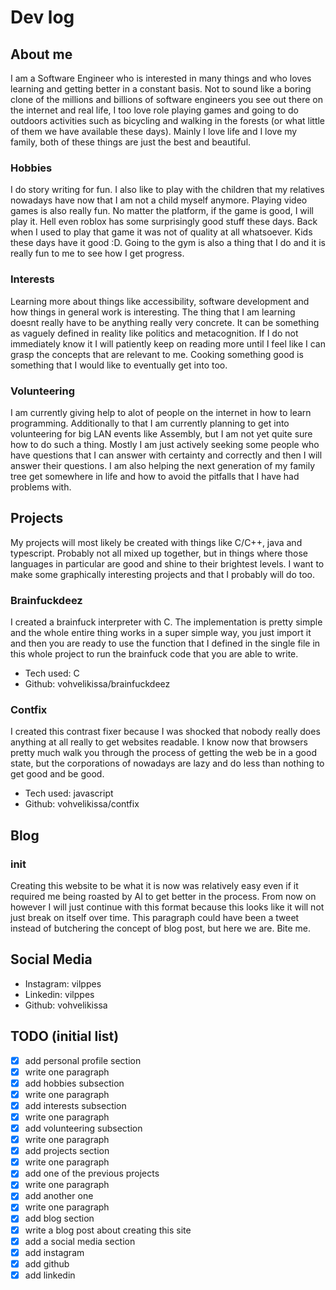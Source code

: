 # Dev log

## About me

I am a Software Engineer who is interested in many things and who loves learning and getting better
in a constant basis. Not to sound like a boring clone of the millions and billions of software engineers
you see out there on the internet and real life, I too love role playing games and going to do outdoors
activities such as bicycling and walking in the forests (or what little of them we have available these
days). Mainly I love life and I love my family, both of these things are just the best and beautiful.

### Hobbies

I do story writing for fun. I also like to play with the children that my relatives nowadays have now
that I am not a child myself anymore. Playing video games is also really fun. No matter the platform,
if the game is good, I will play it. Hell even roblox has some surprisingly good stuff these days.
Back when I used to play that game it was not of quality at all whatsoever. Kids these days have it good :D.
Going to the gym is also a thing that I do and it is really fun to me to see how I get progress.

### Interests

Learning more about things like accessibility, software development and how things in general work is
interesting. The thing that I am learning doesnt really have to be anything really very concrete. It can
be something as vaguely defined in reality like politics and metacognition. If I do not immediately know
it I will patiently keep on reading more until I feel like I can grasp the concepts that are relevant to
me. Cooking something good is something that I would like to eventually get into too.

### Volunteering

I am currently giving help to alot of people on the internet in how to learn programming. Additionally
to that I am currently planning to get into volunteering for big LAN events like Assembly, but I am not
yet quite sure how to do such a thing. Mostly I am just actively seeking some people who have questions
that I can answer with certainty and correctly and then I will answer their questions. I am also helping
the next generation of my family tree get somewhere in life and how to avoid the pitfalls that I have 
had problems with.

## Projects

My projects will most likely be created with things like C/C++, java and typescript. Probably not all
mixed up together, but in things where those languages in particular are good and shine to their brightest
levels. I want to make some graphically interesting projects and that I probably will do too.

### Brainfuckdeez

I created a brainfuck interpreter with C. The implementation is pretty simple and the whole entire thing
works in a super simple way, you just import it and then you are ready to use the function that I defined
in the single file in this whole project to run the brainfuck code that you are able to write.

- Tech used: C
- Github: vohvelikissa/brainfuckdeez

### Contfix

I created this contrast fixer because I was shocked that nobody really does anything at all really to get
websites readable. I know now that browsers pretty much walk you through the process of getting the web
be in a good state, but the corporations of nowadays are lazy and do less than nothing to get good and
be good.

- Tech used: javascript
- Github: vohvelikissa/contfix

## Blog

### init

Creating this website to be what it is now was relatively easy even if it required me being roasted by AI
to get better in the process. From now on however I will just continue with this format because this looks
like it will not just break on itself over time. This paragraph could have been a tweet instead of butchering
the concept of blog post, but here we are. Bite me.

## Social Media

- Instagram: vilppes
- Linkedin: vilppes
- Github: vohvelikissa

## TODO (initial list)

- [X] add personal profile section
- [X] write one paragraph
- [X] add hobbies subsection
- [X] write one paragraph
- [X] add interests subsection
- [X] write one paragraph
- [X] add volunteering subsection
- [X] write one paragraph
- [X] add projects section
- [X] write one paragraph
- [X] add one of the previous projects
- [X] write one paragraph
- [X] add another one
- [X] write one paragraph
- [X] add blog section
- [X] write a blog post about creating this site
- [X] add a social media section
- [X] add instagram
- [X] add github
- [X] add linkedin
